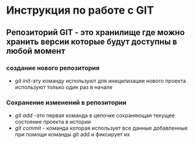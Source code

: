 # Инструкция по работе с GIT

## Репозиторий GIT - это хранилище где можно хранить версии которые будут доступны в любой момент

### создание нового репозитория
* *git init*-эту команду используют для иницилизации нового проекта используют только один раз в начале

### Сохранение изменений в репозитории
* *git add* -это первая команда в цепочке сохраняющая текущее состояние проекта в истории
* *git commit* - команда которая использует все данные добавленные при помощи команды git add и фиксирует их